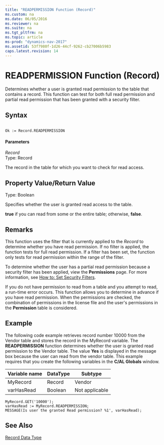 ```yaml
---
title: "READPERMISSION Function (Record)"
ms.custom: na
ms.date: 06/05/2016
ms.reviewer: na
ms.suite: na
ms.tgt_pltfrm: na
ms.topic: article
ms-prod: "dynamics-nav-2017"
ms.assetid: 53f7980f-1d26-44cf-9262-cb27006b5983
caps.latest.revision: 14
---
```

# READPERMISSION Function (Record)
Determines whether a user is granted read permission to the table that contains a record. This function can test for both full read permission and partial read permission that has been granted with a security filter.  
  
## Syntax  
  
```  
  
Ok := Record.READPERMISSION  
```  
  
#### Parameters  
 *Record*  
 Type: Record  
  
 The record in the table for which you want to check for read access.  
  
## Property Value\/Return Value  
 Type: Boolean  
  
 Specifies whether the user is granted read access to the table.  
  
 **true** if you can read from some or the entire table; otherwise, **false**.  
  
## Remarks  
 This function uses the filter that is currently applied to the *Record* to determine whether you have read permission. If no filter is applied, the function tests for full read permission. If a filter has been set, the function only tests for read permission within the range of the filter.  
  
 To determine whether the user has a partial read permission because a security filter has been applied, view the **Permissions** page. For more information, see [How to: Set Security Filters](How%20to:%20Set%20Security%20Filters.md).  
  
 If you do not have permission to read from a table and you attempt to read, a run\-time error occurs. This function allows you to determine in advance if you have read permission. When the permissions are checked, the combination of permissions in the license file and the user's permissions in the **Permission** table is considered.  
  
## Example  
 The following code example retrieves record number 10000 from the Vendor table and stores the record in the MyRecord variable. The **READPERMISSION** function determines whether the user is granted read permission to the Vendor table. The value **Yes** is displayed in the message box because the user can read from the vendor table. This example requires that you create the following variables in the **C\/AL Globals** window.  
  
|Variable name|DataType|Subtype|  
|-------------------|--------------|-------------|  
|MyRecord|Record|Vendor|  
|varHasRead|Boolean|Not applicable|  
  
```  
MyRecord.GET('10000');  
varHasRead := MyRecord.READPERMISSION;  
MESSAGE(Is user the granted Read permission? %1', varHasRead);  
```  
  
## See Also  
 [Record Data Type](Record-Data-Type.md)